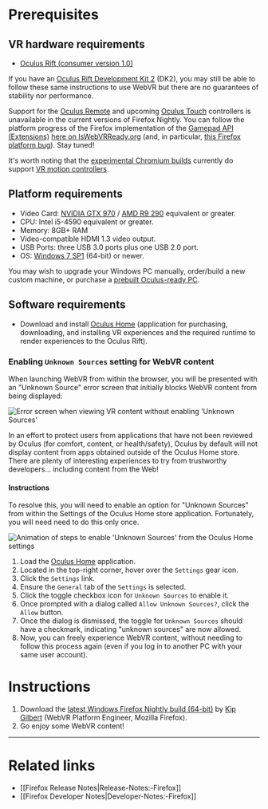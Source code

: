 # Prerequisites

## VR hardware requirements

* [Oculus Rift (consumer version 1.0)](https://www3.oculus.com/rift/)

If you have an [Oculus Rift Development Kit 2](https://www3.oculus.com/dk2/) (DK2), you may still be able to follow these same instructions to use WebVR but there are no guarantees of stability nor performance.

Support for the [Oculus Remote](https://support.oculus.com/835449819935261) and upcoming [Oculus Touch](https://www3.oculus.com/touch/) controllers is unavailable in the current versions of Firefox Nightly. You can follow the platform progress of the Firefox implementation of the [Gamepad API (Extensions)](https://w3c.github.io/gamepad/extensions.html) [here on IsWebVRReady.org](https://iswebvrready.org/#gamepad-extensions) (and, in particular, [this Firefox platform bug](https://bugzilla.mozilla.org/show_bug.cgi?id=1196672)). Stay tuned!

It's worth noting that the [experimental Chromium builds](https://github.com/Web-VR/iswebvrready/wiki/Instructions%3A-Chromium-for-Oculus-Rift-on-Windows) currently do support [VR motion controllers](https://iswebvrready.org/#gamepad-extensions).

## Platform requirements

* Video Card: [NVIDIA GTX 970](http://www.geforce.com/hardware/desktop-gpus/geforce-gtx-970) / [AMD R9 290](http://www.amd.com/en-us/products/graphics/desktop/r9) equivalent or greater.
* CPU: Intel i5-4590 equivalent or greater.
* Memory: 8GB+ RAM
* Video-compatible HDMI 1.3 video output.
* USB Ports: three USB 3.0 ports plus one USB 2.0 port.
* OS: [Windows 7 SP1](https://support.microsoft.com/en-us/help/15090/windows-7-install-service-pack-1-sp1) (64-bit) or newer.

You may wish to upgrade your Windows PC manually, order/build a new custom machine, or purchase a [prebuilt Oculus-ready PC](https://www3.oculus.com/oculus-ready-pcs/).

## Software requirements

* Download and install [Oculus Home](https://www3.oculus.com/setup/) (application for purchasing, downloading, and installing VR experiences and the required runtime to render experiences to the Oculus Rift).

### Enabling `Unknown Sources` setting for WebVR content

When launching WebVR from within the browser, you will be presented with an "Unknown Source" error screen that initially blocks WebVR content from being displayed:

![Error screen when viewing VR content without enabling 'Unknown Sources'](https://cloud.githubusercontent.com/assets/203725/18866890/ad9881de-8456-11e6-8589-76dce64b3935.jpg "Error screen when viewing VR content without enabling 'Unknown Sources'")

In an effort to protect users from applications that have not been reviewed by Oculus (for comfort, content, or health/safety), Oculus by default will not display content from apps obtained outside of the Oculus Home store. There are plenty of interesting experiences to try from trustworthy developers… including content from the Web!

#### Instructions

To resolve this, you will need to enable an option for "Unknown Sources" from within the Settings of the Oculus Home store application. Fortunately, you will need need to do this only once.

![Animation of steps to enable 'Unknown Sources' from the Oculus Home settings](https://cloud.githubusercontent.com/assets/203725/18866886/a8ffb9b2-8456-11e6-8829-d79f5c218764.gif "Animation of steps to enable 'Unknown Sources' from the Oculus Home settings")

1. Load the [Oculus Home](https://www3.oculus.com/setup/) application.
2. Located in the top-right corner, hover over the `Settings` gear icon.
3. Click the `Settings` link.
4. Ensure the `General` tab of the `Settings` is selected.
5. Click the toggle checkbox icon for `Unknown Sources` to enable it.
6. Once prompted with a dialog called `Allow Unknown Sources?`, click the `Allow` button.
7. Once the dialog is dismissed, the toggle for `Unknown Sources` should have a checkmark, indicating "unknown sources" are now allowed.
8. Now, you can freely experience WebVR content, without needing to follow this process again (even if you log in to another PC with your same user account).

# Instructions

1. Download the [latest Windows Firefox Nightly build (64-bit)](https://nightly.mozilla.org/) by [Kip Gilbert](https://twitter.com/kearwoodgilbert) (WebVR Platform Engineer, Mozilla Firefox).
2. Go enjoy some WebVR content!

<hr>

# Related links

* [[Firefox Release Notes|Release-Notes:-Firefox]]
* [[Firefox Developer Notes|Developer-Notes:-Firefox]]

